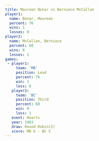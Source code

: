 ```yaml
---
title: Maureen Bonar vs Berniece McCallan
player1:                  
  name: Bonar, Maureen    
  percent: 76             
  wins: 1                 
  losses: 0               
player2:                  
  name: McCallan, Berniece
  percent: 60             
  wins: 0                 
  losses: 1               
games:
 - player1:        
     team: 'MB'    
     position: Lead
     percent: 76   
     win: 1        
     loss: 0       
   player2:         
     team: 'BC'     
     position: Third
     percent: 60    
     win: 0         
     loss: 1        
   event: Hearts       
   year: 1983          
   draw: Round Robin(2)
   score: MB 6 - BC 5  
---
```

